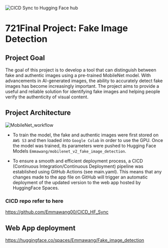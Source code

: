 ![CICD Sync to Hugging Face hub](https://github.com/Emmawang00/CICD_HF_Sync/actions/workflows/main.yml/badge.svg)

# 721Final Project: Fake Image Detection

## Project Goal

The goal of this project is to develop a tool that can distinguish between fake and authentic images using a pre-trained MobileNet model. With advancements in AI-generated images, the ability to accurately detect fake images has become increasingly important. The project aims to provide a useful and reliable solution for identifying fake images and helping people verify the authenticity of visual content.

## Project Architecture

![MobileNet_workflow](https://user-images.githubusercontent.com/112578755/234439386-16ba6af4-93d8-4c65-a6ac-239cbbbd5ce1.jpg)

* To train the model, the fake and authentic images were first stored on `AWS S3` and then loaded into `Google Colab` in order to use the GPU. Once the model was trained, its parameters were pushed to Hugging Face Models `Emmawang/mobilenet_v2_fake_image_detection`.

* To ensure a smooth and efficient deployment process, a CICD (Continuous Integration/Continuous Deployment) pipeline was established using GitHub Actions (see main.yaml). This means that any changes made to the app file on GitHub will trigger an automatic deployment of the updated version to the web app hosted by HuggingFace Spaces.

### CICD repo refer to here
https://github.com/Emmawang00/CICD_HF_Sync

## Web App deployment

https://huggingface.co/spaces/Emmawang/Fake_image_detection
